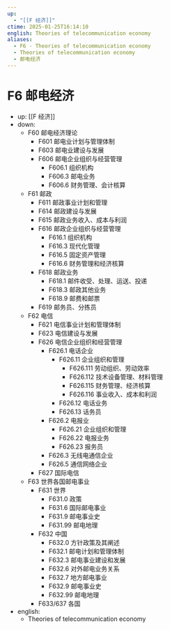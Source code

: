 ```yaml
---
up:
  - "[[F 经济]]"
ctime: 2025-01-25T16:14:10
english: Theories of telecommunication economy
aliases:
  - F6 - Theories of telecommunication economy
  - Theories of telecommunication economy
  - 邮电经济
---
```


# F6 邮电经济

- up: [[F 经济]]
- down:
	- F60 邮电经济理论
		- F601 邮电业计划与管理体制
		- F603 邮电业建设与发展
		- F606 邮电企业组织与经营管理
			- F606.1 组织机构
			- F606.3 邮电业务
			- F606.6 财务管理、会计核算
	- F61 邮政
		- F611 邮政事业计划和管理
		- F614 邮政建设与发展
		- F615 邮政业务收入、成本与利润
		- F616 邮政企业组织与经营管理
			- F616.1 组织机构
			- F616.3 现代化管理
			- F616.5 固定资产管理
			- F616.6 财务管理和经济核算
		- F618 邮政业务
			- F618.1 邮件收受、处理、运送、投递
			- F618.3 邮政其他业务
			- F618.9 邮费和邮票
		- F619 邮务员、分拣员
	- F62 电信
		- F621 电信事业计划和管理体制
		- F623 电信建设与发展
		- F626 电信企业组织和经营管理
			- F626.1 电话企业
				- F626.11 企业组织和管理
					- F626.111 劳动组织、劳动效率
					- F626.112 技术设备管理、材料管理
					- F626.115 财务管理、经济核算
					- F626.116 事业收入、成本和利润
				- F626.12 电话业务
				- F626.13 话务员
			- F626.2 电报业
				- F626.21 企业组织和管理
				- F626.22 电报业务
				- F626.23 报务员
			- F626.3 无线电通信企业
			- F626.5 通信网络企业
		- F627 国际电信
	- F63 世界各国邮电事业
		- F631 世界
			- F631.0 政策
			- F631.6 国际邮电事业
			- F631.9 邮电事业史
			- F631.99 邮电地理
		- F632 中国
			- F632.0 方针政策及其阐述
			- F632.1 邮电计划和管理体制
			- F632.3 邮电事业建设和发展
			- F632.6 对外邮电业务关系
			- F632.7 地方邮电事业
			- F632.9 邮电事业史
			- F632.99 邮电地理
		- F633/637 各国
- english:
	- Theories of telecommunication economy
